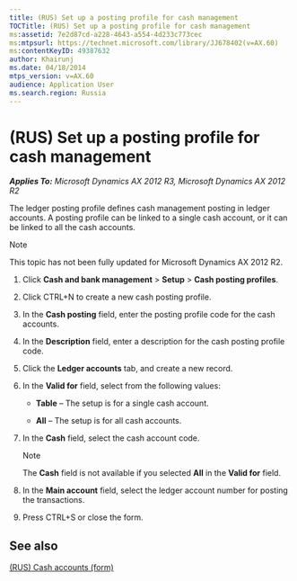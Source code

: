 ```yaml
---
title: (RUS) Set up a posting profile for cash management
TOCTitle: (RUS) Set up a posting profile for cash management
ms:assetid: 7e2d87cd-a228-4643-a554-4d233c773cec
ms:mtpsurl: https://technet.microsoft.com/library/JJ678402(v=AX.60)
ms:contentKeyID: 49387632
author: Khairunj
ms.date: 04/18/2014
mtps_version: v=AX.60
audience: Application User
ms.search.region: Russia
---
```


# (RUS) Set up a posting profile for cash management 


_**Applies To:** Microsoft Dynamics AX 2012 R3, Microsoft Dynamics AX 2012 R2_

The ledger posting profile defines cash management posting in ledger accounts. A posting profile can be linked to a single cash account, or it can be linked to all the cash accounts.


> [!NOTE]
> <P>This topic has not been fully updated for Microsoft Dynamics AX 2012 R2.</P>



1.  Click **Cash and bank management** \> **Setup** \> **Cash posting profiles**.

2.  Click CTRL+N to create a new cash posting profile.

3.  In the **Cash posting** field, enter the posting profile code for the cash accounts.

4.  In the **Description** field, enter a description for the cash posting profile code.

5.  Click the **Ledger accounts** tab, and create a new record.

6.  In the **Valid for** field, select from the following values:
    
      - **Table** – The setup is for a single cash account.
    
      - **All** – The setup is for all cash accounts.

7.  In the **Cash** field, select the cash account code.
    

    > [!NOTE]
    > <P>The <STRONG>Cash</STRONG> field is not available if you selected <STRONG>All</STRONG> in the <STRONG>Valid for</STRONG> field.</P>



8.  In the **Main account** field, select the ledger account number for posting the transactions.

9.  Press CTRL+S or close the form.

## See also

[(RUS) Cash accounts (form)](https://technet.microsoft.com/library/jj665230\(v=ax.60\))

  


